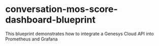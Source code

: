 # conversation-mos-score-dashboard-blueprint
This blueprint demonstrates how to integrate a Genesys Cloud API into Prometheus and Grafana
